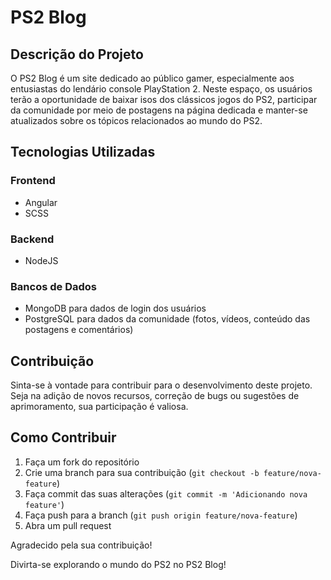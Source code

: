 # PS2 Blog

## Descrição do Projeto

O PS2 Blog é um site dedicado ao público gamer, especialmente aos entusiastas do lendário console PlayStation 2. Neste espaço, os usuários terão a oportunidade de baixar isos dos clássicos jogos do PS2, participar da comunidade por meio de postagens na página dedicada e manter-se atualizados sobre os tópicos relacionados ao mundo do PS2.

## Tecnologias Utilizadas

### Frontend

- Angular
- SCSS

### Backend

- NodeJS

### Bancos de Dados

- MongoDB para dados de login dos usuários
- PostgreSQL para dados da comunidade (fotos, vídeos, conteúdo das postagens e comentários)

## Contribuição

Sinta-se à vontade para contribuir para o desenvolvimento deste projeto. Seja na adição de novos recursos, correção de bugs ou sugestões de aprimoramento, sua participação é valiosa.

## Como Contribuir

1. Faça um fork do repositório
2. Crie uma branch para sua contribuição (`git checkout -b feature/nova-feature`)
3. Faça commit das suas alterações (`git commit -m 'Adicionando nova feature'`)
4. Faça push para a branch (`git push origin feature/nova-feature`)
5. Abra um pull request

Agradecido pela sua contribuição!

Divirta-se explorando o mundo do PS2 no PS2 Blog!
